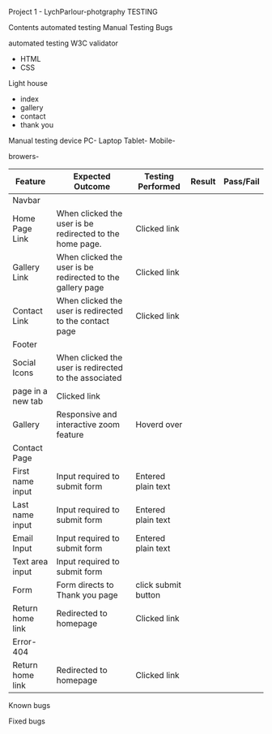 Project 1 - LychParlour-photgraphy TESTING

Contents
automated testing
Manual Testing
Bugs

automated testing
W3C validator

- HTML
- CSS
  
Light house

- index
- gallery
- contact
- thank you  
  
Manual testing
device
PC-
Laptop
Tablet-
Mobile-

browers-

| Feature         | Expected Outcome                                              | Testing Performed  | Result                    | Pass/Fail |
| ----------------| --------------------------------------------------------------| ------------------ | --------------------------| --------- |
| Navbar          |                                                               |                    |                           |           |
| Home Page Link  | When clicked the user is be redirected to the home page.      | Clicked link       |                           |           |
| Gallery Link    | When clicked the user is be redirected to the gallery page    | Clicked link       |                           |           |
| Contact Link    | When clicked the user is redirected to the contact page       | Clicked link       |                           |           |
| Footer          |                                                               |                    |                           |           |
| Social Icons    | When clicked the user is redirected to the associated
                     page in a new tab                                            | Clicked link       |                           |           |
| Gallery         | Responsive and interactive zoom feature                       | Hoverd over        |                           |           |
|Contact Page     |                                                               |                    |                           |           |
| First name input| Input required to submit form                                 | Entered plain text |                           |           |
| Last name input | Input required to submit form                                 | Entered plain text |                           |           |
| Email Input     | Input required to submit form                                 | Entered plain text |                           |           |
|Text area input  | Input required to submit form                                 |                    |                           |           |
| Form            | Form directs to Thank you page                                | click submit button|                           |           |
| Return home link| Redirected to homepage                                        | Clicked link       |                           |           |
| Error-404       |                                                               |                    |                           |           |
| Return home link| Redirected to homepage                                        | Clicked link       |                           |           |

Known bugs

Fixed bugs